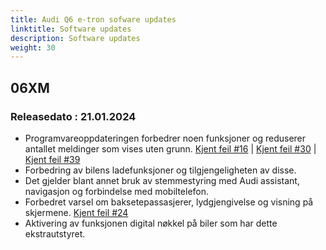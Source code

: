 ```yaml
---
title: Audi Q6 e-tron sofware updates
linktitle: Software updates
description: Software updates
weight: 30
---
```


## 06XM

### Releasedato : 21.01.2024

- Programvareoppdateringen forbedrer noen funksjoner og reduserer antallet meldinger som vises uten grunn. [Kjent feil #16](https://github.com/electrichasgoneaudi/q6-e-tron/issues/16) | [Kjent feil #30](https://github.com/electrichasgoneaudi/q6-e-tron/issues/30) | [Kjent feil #39](https://github.com/electrichasgoneaudi/q6-e-tron/issues/39)
- Forbedring av bilens ladefunksjoner og tilgjengeligheten av disse.
- Det gjelder blant annet bruk av stemmestyring med Audi assistant, navigasjon og forbindelse med mobiltelefon.
- Forbedret varsel om baksetepassasjerer, lydgjengivelse og visning på skjermene. [Kjent feil #24](https://github.com/electrichasgoneaudi/q6-e-tron/issues/24)
- Aktivering av funksjonen digital nøkkel på biler som har dette ekstrautstyret.


